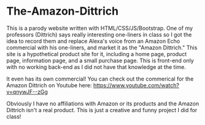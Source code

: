 # The-Amazon-Dittrich

This is a parody website written with HTML/CSS/JS/Bootstrap. One of my professors (Dittrich) says really interesting one-liners in class so I got the idea to record them and replace Alexa's voice from an Amazon Echo commercial with his one-liners, and market it as the "Amazon Dittrich." This site is a hypothetical product site for it, including a home page, product page, information page, and a small purchase page. This is front-end only with no working back-end as I did not have that knowledge at the time.

It even has its own commercial! You can check out the commerical for the Amazon Dittrich on Youtube here: https://www.youtube.com/watch?v=qnywJF--zGg

Obviously I have no affiliations with Amazon or its products and the Amazon Dittrich isn't a real product. This is just a creative and funny project I did for class!
